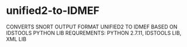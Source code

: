 # unified2-to-IDMEF
CONVERTS SNORT OUTPUT FORMAT UNIFIED2 TO IDMEF
BASED ON IDSTOOLS PYTHON LIB
REQUREMENTS: PYTHON 2.7.11, IDSTOOLS LIB, XML LIB
